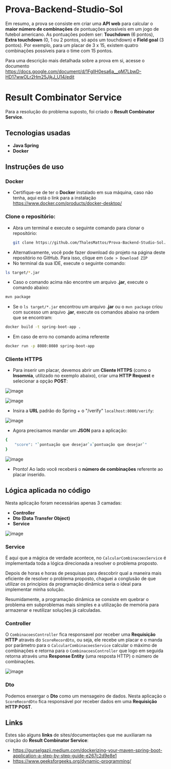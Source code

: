 # Prova-Backend-Studio-Sol

Em resumo, a prova se consiste em criar uma **API web** para calcular o **maior número de combinações** de pontuações possíveis em um jogo de futebol americano. As pontuações podem ser: **Touchdown** (6 pontos), **Extra touchdown** (0, 1 ou 2 pontos, só após um touchdown) e **Field goal** (3 pontos). Por exemplo, para um placar de 3 x 15, existem quatro combinações possíveis para o time com 15 pontos.

Para uma descrição mais detalhada sobre a prova em si, acesse o documento https://docs.google.com/document/d/1FgllH0esa6a__qM7LbwD-HD17wwOLr2Hm25JjkJ_U14/edit

# Result Combinator Service

Para a resolução do problema suposto, foi criado o **Result Combinator Service**.

## Tecnologias usadas

- **Java Spring**
- **Docker**

## Instruções de uso
### Docker
- Certifique-se de ter o **Docker** instalado em sua máquina, caso não tenha, aqui está o link para a instalação https://www.docker.com/products/docker-desktop/

### Clone o repositório:
- Abra um terminal e execute o seguinte comando para clonar o repositório:
	```bash
	git clone https://github.com/ThalesMattos/Prova-Backend-Studio-Sol.git
	```
- Alternativamente, você pode fazer download do projeto na página deste repositório no GitHub. Para isso, clique em `Code > Download ZIP`
- No terminal da sua IDE, execute o seguinte comando:
```bash
ls target/*.jar
```
- Caso o comando acima não encontre um arquivo **.jar**, execute o comando abaixo:
```bash
mvn package
```
- Se o `ls target/*.jar` encontrou um arquivo **.jar** ou o `mvn package` criou com sucesso um arquivo **.jar**, execute os comandos abaixo na ordem que se encontram:
```bash
docker build -t spring-boot-app .
```
- Em caso de erro no comando acima referente 
```bash
docker run -p 8080:8080 spring-boot-app
```

### Cliente HTTPS

- Para inserir um placar, devemos abrir um **Cliente HTTPS** (como o **Insomnia**, utilizado no exemplo abaixo), criar uma **HTTP Request** e selecionar a opção **POST**:

![image](https://github.com/ThalesMattos/Prova-Backend-Studio-Sol/assets/103903195/3c8eb5ee-1b2a-4eba-82c0-baf4f20c3588)

![image](https://github.com/ThalesMattos/Prova-Backend-Studio-Sol/assets/103903195/bb99cb7d-72cc-4aa5-a018-42bc91f5157d)

- Insira a **URL** padrão do Spring + o "/verify" `localhost:8080/verify`:

![image](https://github.com/ThalesMattos/Prova-Backend-Studio-Sol/assets/103903195/d1c899c3-eefb-413c-8179-7080935e803a)

- Agora precisamos mandar um **JSON** para a aplicação:
```bash
{ 
	"score": "`pontuação que desejar`x`pontuação que desejar`"
}
```
![image](https://github.com/ThalesMattos/Prova-Backend-Studio-Sol/assets/103903195/e47b587d-01a2-41d8-a2dd-220bcc8e1a0f)
- Pronto! Ao lado você receberá o **número de combinações** referente ao placar inserido.

## Lógica aplicada no código

Nesta aplicação foram necessárias apenas 3 camadas:
- **Controller**
- **Dto (Data Transfer Object)**
- **Service**

![image](https://github.com/ThalesMattos/Prova-Backend-Studio-Sol/assets/103903195/9375573a-f9ba-4db1-af98-8397353d2134)

### Service
É aqui que a mágica de verdade acontece, no `CalcularCombinacoesService` é implementada toda a lógica direcionada a resolver o problema proposto.

Depois de horas e horas de pesquisas para descobrir qual a maneira mais eficiente de resolver o problema proposto, chaguei a conglusão de que utilizar os princípios da programação dinâmica seria o ideal para implementar minha solução.

Resumidamente, a programação dinâmica se consiste em quebrar o problema em subproblemas mais simples e a utilização de memória para armazenar e reutilizar soluções já calculadas.

### Controller
O `CombinacoesController` fica responsavel por receber uma **Requisição HTTP** através do `ScoreRecordDto`, ou seja, ele recebe um placar e o manda por parâmetro para o `CalcularCombinacoesService` calcular o máximo de combinações e retorna para o `CombinacoesController` que logo em seguida retorna através uma **Response Entity** (uma resposta HTTP) o número de combinações.

![image](https://github.com/ThalesMattos/Prova-Backend-Studio-Sol/assets/103903195/fc43726e-32da-4f82-a4c1-386b08ba098a)

### Dto

Podemos enxergar o **Dto** como um mensageiro de dados. Nesta aplicação o `ScoreRecordDto` fica responsável por receber dados em uma **Requisição HTTP POST**.

## Links

Estes são alguns **links** de sites/documentações que me auxiliaram na criação do **Result Combinator Service**:

- https://gurselgazii.medium.com/dockerizing-your-maven-spring-boot-application-a-step-by-step-guide-e267c2d9e8e1
- https://www.geeksforgeeks.org/dynamic-programming/
